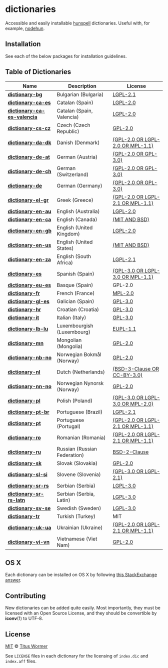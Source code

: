 # dictionaries

Accessible and easily installable [hunspell](http://hunspell.sourceforge.net)
dictionaries.  Useful with, for example,
[nodehun](https://github.com/nathanjsweet/nodehun).

## Installation

See each of the below packages for installation guidelines.

## Table of Dictionaries

| Name                                                         | Description                  | License                                                        |
| ------------------------------------------------------------ | ---------------------------- | -------------------------------------------------------------- |
| **[dictionary-bg](dictionaries/bg_BG)**                      | Bulgarian (Bulgaria)         | [LGPL-2.1](dictionaries/bg_BG/LICENSE)                         |
| **[dictionary-ca-es](dictionaries/ca_ES)**                   | Catalan (Spain)              | [LGPL-2.0](dictionaries/ca_ES/LICENSE)                         |
| **[dictionary-ca-es-valencia](dictionaries/ca_ES-valencia)** | Catalan (Spain, Valencia)    | [LGPL-2.0](dictionaries/ca_ES-valencia/LICENSE)                |
| **[dictionary-cs-cz](dictionaries/cs_CZ)**                   | Czech (Czech Republic)       | [GPL-2.0](dictionaries/cs_CZ/LICENSE)                          |
| **[dictionary-da-dk](dictionaries/da_DK)**                   | Danish (Denmark)             | [(GPL-2.0 OR LGPL-2.0 OR MPL-1.1)](dictionaries/da_DK/LICENSE) |
| **[dictionary-de-at](dictionaries/de_AT)**                   | German (Austria)             | [(GPL-2.0 OR GPL-3.0)](dictionaries/de_AT/LICENSE)             |
| **[dictionary-de-ch](dictionaries/de_CH)**                   | German (Switzerland)         | [(GPL-2.0 OR GPL-3.0)](dictionaries/de_CH/LICENSE)             |
| **[dictionary-de](dictionaries/de_DE)**                      | German (Germany)             | [(GPL-2.0 OR GPL-3.0)](dictionaries/de_DE/LICENSE)             |
| **[dictionary-el-gr](dictionaries/el_GR)**                   | Greek (Greece)               | [(GPL-2.0 OR LGPL-2.1 OR MPL-1.1)](dictionaries/el_GR/LICENSE) |
| **[dictionary-en-au](dictionaries/en_AU)**                   | English (Australia)          | [LGPL-2.0](dictionaries/en_AU/LICENSE)                         |
| **[dictionary-en-ca](dictionaries/en_CA)**                   | English (Canada)             | [(MIT AND BSD)](dictionaries/en_CA/LICENSE)                    |
| **[dictionary-en-gb](dictionaries/en_GB)**                   | English (United Kingdom)     | [LGPL-2.0](dictionaries/en_GB/LICENSE)                         |
| **[dictionary-en-us](dictionaries/en_US)**                   | English (United States)      | [(MIT AND BSD)](dictionaries/en_US/LICENSE)                    |
| **[dictionary-en-za](dictionaries/en_ZA)**                   | English (South Africa)       | [LGPL-2.1](dictionaries/en_ZA/LICENSE)                         |
| **[dictionary-es](dictionaries/es_ES)**                      | Spanish (Spain)              | [(GPL-3.0 OR LGPL-3.0 OR MPL-1.1)](dictionaries/es_ES/LICENSE) |
| **[dictionary-eu-es](dictionaries/eu_ES)**                   | Basque (Spain)               | GPL-2.0                                                        |
| **[dictionary-fr](dictionaries/fr_FR)**                      | French (France)              | [MPL-2.0](dictionaries/fr_FR/LICENSE)                          |
| **[dictionary-gl-es](dictionaries/gl_ES)**                   | Galician (Spain)             | [GPL-3.0](dictionaries/gl_ES/LICENSE)                          |
| **[dictionary-hr](dictionaries/hr_HR)**                      | Croatian (Croatia)           | [GPL-3.0](dictionaries/hr_HR/LICENSE)                          |
| **[dictionary-it](dictionaries/it_IT)**                      | Italian (Italy)              | [GPL-3.0](dictionaries/it_IT/LICENSE)                          |
| **[dictionary-lb-lu](dictionaries/lb_LU)**                   | Luxembourgish (Luxembourg)   | [EUPL-1.1](dictionaries/lb_LU/LICENSE)                         |
| **[dictionary-mn](dictionaries/mn_MN)**                      | Mongolian (Mongolia)         | [GPL-2.0](dictionaries/mn_MN/LICENSE)                          |
| **[dictionary-nb-no](dictionaries/nb_NO)**                   | Norwegian Bokmål (Norway)    | [GPL-2.0](dictionaries/nb_NO/LICENSE)                          |
| **[dictionary-nl](dictionaries/nl_NL)**                      | Dutch (Netherlands)          | [(BSD-3-Clause OR CC-BY-3.0)](dictionaries/nl_NL/LICENSE)      |
| **[dictionary-nn-no](dictionaries/nn_NO)**                   | Norwegian Nynorsk (Norway)   | [GPL-2.0](dictionaries/nn_NO/LICENSE)                          |
| **[dictionary-pl](dictionaries/pl_PL)**                      | Polish (Poland)              | [(GPL-3.0 OR LGPL-3.0 OR MPL-2.0)](dictionaries/pl_PL/LICENSE) |
| **[dictionary-pt-br](dictionaries/pt_BR)**                   | Portuguese (Brazil)          | [LGPL-2.1](dictionaries/pt_BR/LICENSE)                         |
| **[dictionary-pt](dictionaries/pt_PT)**                      | Portuguese (Portugal)        | [(GPL-2.0 OR LGPL-2.1 OR MPL-1.1)](dictionaries/pt_PT/LICENSE) |
| **[dictionary-ro](dictionaries/ro_RO)**                      | Romanian (Romania)           | [(GPL-2.0 OR LGPL-2.1 OR MPL-1.1)](dictionaries/ro_RO/LICENSE) |
| **[dictionary-ru](dictionaries/ru_RU)**                      | Russian (Russian Federation) | [BSD-2-Clause](dictionaries/ru_RU/LICENSE)                     |
| **[dictionary-sk](dictionaries/sk_SK)**                      | Slovak (Slovakia)            | [GPL-2.0](dictionaries/sk_SK/LICENSE)                          |
| **[dictionary-sl-si](dictionaries/sl_SI)**                   | Slovene (Slovenia)           | [(GPL-3.0 OR LGPL-2.1)](dictionaries/sl_SI/LICENSE)            |
| **[dictionary-sr-rs](dictionaries/sr_RS)**                   | Serbian (Serbia)             | [LGPL-3.0](dictionaries/sr_RS/LICENSE)                         |
| **[dictionary-sr-rs-latn](dictionaries/sr_RS-Latn)**         | Serbian (Serbia, Latin)      | [LGPL-3.0](dictionaries/sr_RS-Latn/LICENSE)                    |
| **[dictionary-sv-se](dictionaries/sv_SE)**                   | Swedish (Sweden)             | [LGPL-3.0](dictionaries/sv_SE/LICENSE)                         |
| **[dictionary-tr](dictionaries/tr-TR)**                      | Turkish (Turkey)             | MIT                                                            |
| **[dictionary-uk-ua](dictionaries/uk_UA)**                   | Ukrainian (Ukraine)          | [(GPL-2.0 OR LGPL-2.1 OR MPL-1.1)](dictionaries/uk_UA/LICENSE) |
| **[dictionary-vi-vn](dictionaries/vi_VN)**                   | Vietnamese (Viet Nam)        | [GPL-2.0](dictionaries/vi_VN/LICENSE)                          |

## OS X

Each dictionary can be installed on OS X by following
[this StackExchange answer](http://apple.stackexchange.com/a/11842).

## Contributing

New dictionaries can be added quite easily.  Most importantly, they must be
licensed with an Open Source License, and they should be convertible by
**iconv**(1) to UTF-8.

## License

[MIT](LICENSE) © [Titus Wormer](https://wooorm.com)

See `LICENSE` files in each dictionary for the licensing of `index.dic` and
`index.aff` files.
